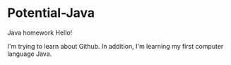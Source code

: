 # Potential-Java
Java homework
Hello! 

I'm trying to learn about Github. In addition, I'm learning my first computer language Java. 
